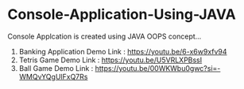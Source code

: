 # Console-Application-Using-JAVA
Console Applcation is created using JAVA OOPS concept... 

1. Banking Application Demo Link : https://youtu.be/6-x6w9xfv94
2. Tetris Game Demo Link : https://youtu.be/U5VRLXPBssI
3. Ball Game Demo Link : https://youtu.be/00WKWbu0gwc?si=-WMQvYQgUlFxQ7Rs
